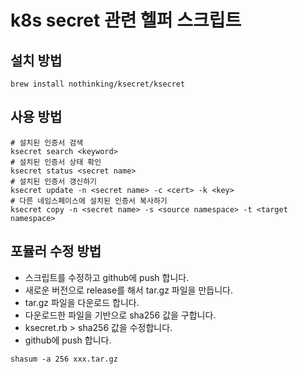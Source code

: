 # k8s secret 관련 헬퍼 스크립트

## 설치 방법
```shell
brew install nothinking/ksecret/ksecret
```

## 사용 방법
```shell
# 설치된 인증서 검색
ksecret search <keyword>
# 설치된 인증서 상태 확인
ksecret status <secret name>
# 설치된 인증서 갱신하기
ksecret update -n <secret name> -c <cert> -k <key>
# 다른 네임스페이스에 설치된 인증서 복사하기
ksecret copy -n <secret name> -s <source namespace> -t <target namespace>
```

## 포뮬러 수정 방법
- 스크립트를 수정하고 github에 push 합니다.
- 새로운 버전으로 release를 해서 tar.gz 파일을 만듭니다.
- tar.gz 파일을 다운로드 합니다.
- 다운로드한 파일을 기반으로 sha256 값을 구합니다.
- ksecret.rb > sha256 값을 수정합니다.
- github에 push 합니다.
```shell
shasum -a 256 xxx.tar.gz
```
